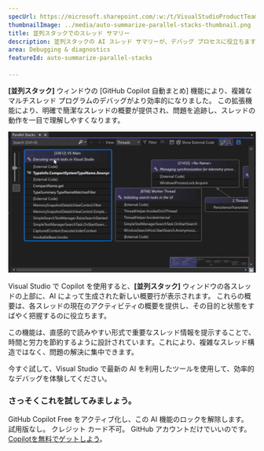 ```yaml
---
specUrl: https://microsoft.sharepoint.com/:w:/t/VisualStudioProductTeam/EXiODJoRe9lDiFGNabzu2S8BW4Uxu5DfYUy_CY6WpXnXAA?e=TGMFbY
thumbnailImage: ../media/auto-summarize-parallel-stacks-thumbnail.png
title: 並列スタックでのスレッド サマリー
description: 並列スタックの AI スレッド サマリーが、デバッグ プロセスに役立ちます。
area: Debugging & diagnostics
featureId: auto-summarize-parallel-stacks

---
```



**[並列スタック]** ウィンドウの [GitHub Copilot 自動まとめ] 機能により、複雑なマルチスレッド プログラムのデバッグがより効率的になりました。 この拡張機能により、明確で簡潔なスレッドの概要が提供され、問題を追跡し、スレッドの動作を一目で理解しやすくなります。

![並列スタックの自動サマリー作成](../media/auto-summarize-parallel-stacks.png)

Visual Studio で Copilot を使用すると、**[並列スタック]** ウィンドウの各スレッドの上部に、AI によって生成された新しい概要行が表示されます。 これらの概要は、各スレッドの現在のアクティビティの概要を提供し、その目的と状態をすばやく把握するのに役立ちます。  

この機能は、直感的で読みやすい形式で重要なスレッド情報を提示することで、時間と労力を節約するように設計されています。これにより、複雑なスレッド構造ではなく、問題の解決に集中できます。  

今すぐ試して、Visual Studio で最新の AI を利用したツールを使用して、効率的なデバッグを体験してください。

### さっそくこれを試してみましょう。
GitHub Copilot Free をアクティブ化し、この AI 機能のロックを解除します。
 試用版なし。 クレジット カード不可。 GitHub アカウントだけでいいのです。 [Copilotを無料でゲットしよう](vscmd://View.GitHub.Copilot.Chat)。
